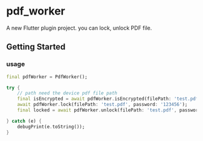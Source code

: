 # pdf_worker

A new Flutter plugin project. you can lock, unlock PDF file.

## Getting Started

### usage

```dart
final pdfWorker = PdfWorker();

try {
    // path need the device pdf file path
    final isEncrypted = await pdfWorker.isEncrypted(filePath: 'test.pdf');
    await pdfWorker.lock(filePath: 'test.pdf', password: '123456');
    final locked = await pdfWorker.unlock(filePath: 'test.pdf', password: '123456');

} catch (e) {
    debugPrint(e.toString());
}
```


